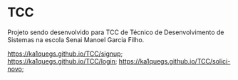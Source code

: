 # TCC

Projeto sendo desenvolvido para TCC de Técnico de Desenvolvimento de Sistemas na escola Senai Manoel Garcia Filho.

https://ka1quegs.github.io/TCC/signup;
https://ka1quegs.github.io/TCC/login;
https://ka1quegs.github.io/TCC/solici-novo;


